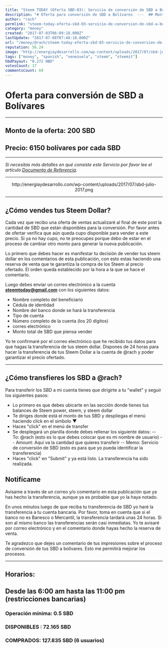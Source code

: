 ```yaml
---
title: "Steem TODAY (Oferta SBD-03): Servicio de conversión de SBD a Bolívares"
description: "# Oferta para conversión de SBD a Bolívares  ---  ## Monto de la oferta: 200 SBD ## Precio: 6150 bolívares por cada SBD ---  *Si necesitas más detalle..."
author: "rach"
permlink: "steem-today-oferta-sbd-03-servicio-de-conversion-de-sbd-a-bolivares"
category: "money"
created: "2017-07-03T06:09:18.000Z"
lastUpdate: "2017-07-08T07:48:18.000Z"
url: "/money/@rach/steem-today-oferta-sbd-03-servicio-de-conversion-de-sbd-a-bolivares"
reputation: 56.24
image: "http://energiaydesarrollo.com/wp-content/uploads/2017/07/sbd-julio-2017.png"
tags: ["money", "spanish", "venezuela", "steem", "steemit"]
hbdPayout: "0.272 HBD"
votesCount: 17
commentsCount: 69
---
```


# Oferta para conversión de SBD a Bolívares

---

## Monto de la oferta: 200 SBD
## Precio: 6150 bolívares por cada SBD
---

*Si necesitas más detalles en qué consiste este Servicio por favor lee el artículo [Documento de Referencia](https://steemit.com/money/@rach/steem-today-servicio-de-cambio-de-steem-dollar-por-bolivares-documento-de-referencia).*

---

<center>http://energiaydesarrollo.com/wp-content/uploads/2017/07/sbd-julio-2017.png</center>


---
## ¿Cómo vendes tus Steem Dollar?
Cada vez que recibo una oferta de ventas actualizaré al final de este post la cantidad de SBD que están disponibles para la conversión. Por favor antes de ofertar verifica que aún queda cupo disponible para vender a este precio. Si ya no hay cupo, no te preocupes porque debo de estar en el proceso de cambiar otro monto para generar la nueva publicación.

Lo primero que debes hacer es manifestar tu decisión de vender tus steem dollar en los comentarios de esta publicación, con esto estas haciendo una reserva de venta que te garantiza la compra de los Steem al precio ofertado. El orden queda establecido por la hora a la que se hace el comentario.

Luego debes enviar un correo electrónico a la cuenta **steemtoday@gmail.com** con los siguientes datos:

- Nombre completo del beneficiario
- Cédula de identidad
- Nombre del banco donde se hará la transferencia
- Tipo de cuenta
- Número completo de la cuenta (los 20 dígitos)
- correo electrónico
- Monto total de SBD que piensa vender

Yo te confirmaré por el correo electrónico que he recibido tus datos para que hagas la transferencia de tus steem dollar. Dispones de 24 horas para hacer la transferencia de tus Steem Dollar a la cuenta de @rach y poder garantizar el precio ofertado.

---

## ¿Cómo transfieres los SBD a @rach?

Para transferir los SBD a mi cuenta tienes que dirigirte a tu "wallet" y seguir los siguientes pasos:

- Lo primero es que debes ubicarte en las sección donde tienes tus balances de Steem power, steem, y steem dollar
- Te diriges donde está el monto de tus SBD y despliegas el menú haciendo click en el simbolo ▼
- Haces "click" en el menú de transfer
- Se desplegará un planilla donde debes rellenar los siguiente datos:
-- To: @rach (esto es lo que debes colocar que es mi nombre de usuario)
-- Amount: Aquí va la cantidad que quieres transferir
-- Memo: Servicio de conversión de SBD (esto es para que yo pueda identificar la transferencia)
- Haces "click" en "Submit" y ya está listo. La transferencia ha sido realizada.

## Notifícame
Avísame a través de un correo y/o comentario en esta publicación que ya has hecho la transferencia, aunque ya es probable que yo la haya notado.

En unos minutos luego de que reciba tu transferencia de SBD yo haré la transferencia a tu cuenta bancaria. Por favor, toma en cuenta que si el banco no es Banesco o Mercantil, la transferencia tardará unas 24 horas. Si son al mismo banco las transferencias serán casi inmediatas.
Yo te avisaré por correo electrónico y en el comentario donde hayas hecho la reserva de venta.

Te agradezco que dejes un comentario de tus impresiones sobre el proceso de conversión de tus SBD a bolívares. Esto me permitirá mejorar los procesos.

---
## Horarios:
## Desde las 6:00 am hasta las 11:00 pm (restricciones bancarias)

### Operación mínima: 0.5 SBD
### DISPONIBLES : 72.165 SBD
### COMPRADOS: 127.835 SBD (6 usuarios)
